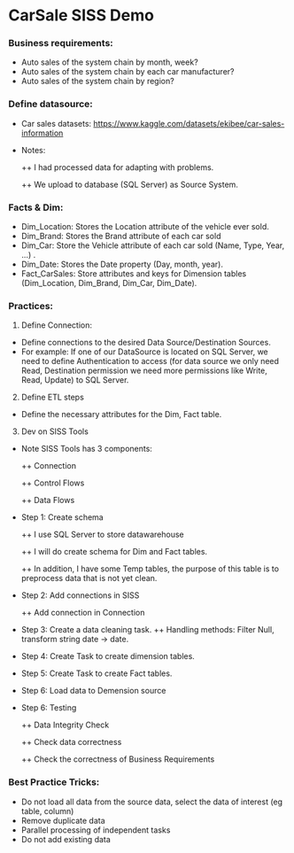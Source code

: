 # CarSale SISS Demo
### Business requirements:
+ Auto sales of the system chain by month, week?
+ Auto sales of the system chain by each car manufacturer?
+ Auto sales of the system chain by region?

### Define datasource:
- Car sales datasets: https://www.kaggle.com/datasets/ekibee/car-sales-information
+ Notes:

  ++ I had processed data for adapting with problems.
  
  ++ We upload to database (SQL Server) as Source System.

### Facts & Dim:
- Dim_Location: Stores the Location attribute of the vehicle ever sold.
- Dim_Brand: Stores the Brand attribute of each car sold
- Dim_Car: Store the Vehicle attribute of each car sold (Name, Type, Year, ...) .
- Dim_Date: Stores the Date property (Day, month, year).
- Fact_CarSales: Store attributes and keys for Dimension tables (Dim_Location, Dim_Brand, Dim_Car, Dim_Date).

### Practices:
1. Define Connection:
- Define connections to the desired Data Source/Destination Sources.
- For example: If one of our DataSource is located on SQL Server, we need to define Authentication to access (for data source we only need Read, Destination permission we need more permissions like Write, Read, Update) to SQL Server.
2. Define ETL steps
- Define the necessary attributes for the Dim, Fact table.
3. Dev on SISS Tools
  + Note SISS Tools has 3 components:
  
    ++ Connection
   
    ++ Control Flows
    
    ++ Data Flows
    
  + Step 1: Create schema
  
    ++ I use SQL Server to store datawarehouse
    
    ++ I will do create schema for Dim and Fact tables.
    
    ++ In addition, I have some Temp tables, the purpose of this table is to preprocess data that is not yet clean.
    
  + Step 2: Add connections in SISS
  
    ++ Add connection in Connection
  + Step 3: Create a data cleaning task.
    ++ Handling methods: Filter Null, transform string date -> date.
  + Step 4: Create Task to create dimension tables.
  + Step 5: Create Task to create Fact tables.
  + Step 6: Load data to Demension source
  
  + Step 6: Testing
  
    ++ Data Integrity Check
    
    ++ Check data correctness
    
    ++ Check the correctness of Business Requirements

### Best Practice Tricks:
+ Do not load all data from the source data, select the data of interest (eg table, column)
+ Remove duplicate data
+ Parallel processing of independent tasks
+ Do not add existing data
